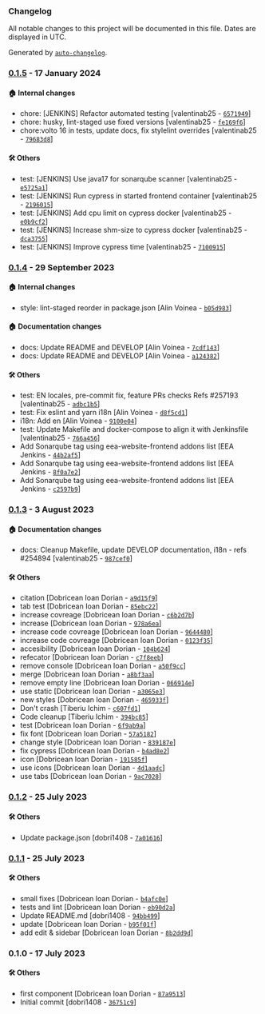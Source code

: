 ### Changelog

All notable changes to this project will be documented in this file. Dates are displayed in UTC.

Generated by [`auto-changelog`](https://github.com/CookPete/auto-changelog).

### [0.1.5](https://github.com/eea/volto-citation/compare/0.1.4...0.1.5) - 17 January 2024

#### :house: Internal changes

- chore: [JENKINS] Refactor automated testing [valentinab25 - [`6571949`](https://github.com/eea/volto-citation/commit/6571949941593affae952a5e2539182c8937a89d)]
- chore: husky, lint-staged use fixed versions [valentinab25 - [`fe169f6`](https://github.com/eea/volto-citation/commit/fe169f675d540495272d60469024082aa5077095)]
- chore:volto 16 in tests, update docs, fix stylelint overrides [valentinab25 - [`79683d8`](https://github.com/eea/volto-citation/commit/79683d85b71803b96ef31b754bede458f7001c50)]

#### :hammer_and_wrench: Others

- test: [JENKINS] Use java17 for sonarqube scanner [valentinab25 - [`e5725a1`](https://github.com/eea/volto-citation/commit/e5725a1c8b9d7a5d0574a40fe785015db99ef33a)]
- test: [JENKINS] Run cypress in started frontend container [valentinab25 - [`2196015`](https://github.com/eea/volto-citation/commit/2196015f5752129aebc5e35e0df465e070b9a09f)]
- test: [JENKINS] Add cpu limit on cypress docker [valentinab25 - [`e0b9cf2`](https://github.com/eea/volto-citation/commit/e0b9cf2f1a8a20f4ab32ee357f6a1bab2637c9b1)]
- test: [JENKINS] Increase shm-size to cypress docker [valentinab25 - [`dca3755`](https://github.com/eea/volto-citation/commit/dca375521c18d1d6fb64ece80ddb9a1db7f166f5)]
- test: [JENKINS] Improve cypress time [valentinab25 - [`7100915`](https://github.com/eea/volto-citation/commit/7100915a460506b44ead3295a220c0ec9caa6279)]
### [0.1.4](https://github.com/eea/volto-citation/compare/0.1.3...0.1.4) - 29 September 2023

#### :house: Internal changes

- style: lint-staged reorder in package.json [Alin Voinea - [`b05d983`](https://github.com/eea/volto-citation/commit/b05d983e283811a20679c44254c55e549462028a)]

#### :house: Documentation changes

- docs: Update README and DEVELOP [Alin Voinea - [`7cdf143`](https://github.com/eea/volto-citation/commit/7cdf14349b4f08f09acb5b57525c79d307d1b254)]
- docs: Update README and DEVELOP [Alin Voinea - [`a124382`](https://github.com/eea/volto-citation/commit/a1243827ef8a4ad7d4f804af8a8d05f96f59c477)]

#### :hammer_and_wrench: Others

- test: EN locales, pre-commit fix, feature PRs checks Refs #257193 [valentinab25 - [`adbc1b5`](https://github.com/eea/volto-citation/commit/adbc1b5359b70e16510b764eb42c1c52778536ab)]
- test: Fix eslint and yarn i18n [Alin Voinea - [`d8f5cd1`](https://github.com/eea/volto-citation/commit/d8f5cd1fab04c42e354af4ecd640e2f9d1202e38)]
- i18n: Add en [Alin Voinea - [`9100e04`](https://github.com/eea/volto-citation/commit/9100e04e4de63f607a3867eaf45161b90d0985be)]
- test: Update Makefile and docker-compose to align it with Jenkinsfile [valentinab25 - [`766a456`](https://github.com/eea/volto-citation/commit/766a456f3ab988aa916feaae5fab9f2f894390fe)]
- Add Sonarqube tag using eea-website-frontend addons list [EEA Jenkins - [`44b2af5`](https://github.com/eea/volto-citation/commit/44b2af58fe025442100ef0c52c45154b2d74e267)]
- Add Sonarqube tag using eea-website-frontend addons list [EEA Jenkins - [`8f0a7e2`](https://github.com/eea/volto-citation/commit/8f0a7e2713a1a2a7ecf34bd3f7dc23e61b815283)]
- Add Sonarqube tag using eea-website-frontend addons list [EEA Jenkins - [`c2597b9`](https://github.com/eea/volto-citation/commit/c2597b9778a2515e0b015b39a983add268f5c29a)]
### [0.1.3](https://github.com/eea/volto-citation/compare/0.1.2...0.1.3) - 3 August 2023

#### :house: Documentation changes

- docs: Cleanup Makefile, update DEVELOP documentation, i18n - refs #254894 [valentinab25 - [`987cef0`](https://github.com/eea/volto-citation/commit/987cef0334372e3f119a6d35bd2a2fdb0c403b79)]

#### :hammer_and_wrench: Others

- citation [Dobricean Ioan Dorian - [`a9d15f9`](https://github.com/eea/volto-citation/commit/a9d15f9cc44c4857d42c3ad1c246e48d25113d79)]
- tab test [Dobricean Ioan Dorian - [`85ebc22`](https://github.com/eea/volto-citation/commit/85ebc22c31481f2cc80ef9248f3880c58d8c5796)]
- increase covreage [Dobricean Ioan Dorian - [`c6b2d7b`](https://github.com/eea/volto-citation/commit/c6b2d7b512cbc047e6fa5c5bb5045dcce56672c6)]
- increase [Dobricean Ioan Dorian - [`978a6ea`](https://github.com/eea/volto-citation/commit/978a6ea3ef35a19fd891167a23c6ff7d575c4ead)]
- increase code covreage [Dobricean Ioan Dorian - [`9644480`](https://github.com/eea/volto-citation/commit/964448028b2e32b82a8313a003567365ac9455cf)]
- increase code covreage [Dobricean Ioan Dorian - [`0123f35`](https://github.com/eea/volto-citation/commit/0123f35ce0fd39422e0bbdc38c36ee8e38486908)]
- accesibility [Dobricean Ioan Dorian - [`104b624`](https://github.com/eea/volto-citation/commit/104b624c77682f4599b48cc93aefc29d56adef92)]
- refecator [Dobricean Ioan Dorian - [`c7f8eeb`](https://github.com/eea/volto-citation/commit/c7f8eeb574ec9230e4a1bf2736b6a27375b186c1)]
- remove console [Dobricean Ioan Dorian - [`a50f9cc`](https://github.com/eea/volto-citation/commit/a50f9cca891fa11417936bd0ea615ca1ad557a32)]
- merge [Dobricean Ioan Dorian - [`a8bf3aa`](https://github.com/eea/volto-citation/commit/a8bf3aa3f8765669db598ca62fe76bd35efeea43)]
- remove empty line [Dobricean Ioan Dorian - [`066914e`](https://github.com/eea/volto-citation/commit/066914ef76010cce4f5a1f2cb97ada7afd7d9353)]
- use static [Dobricean Ioan Dorian - [`a3065e3`](https://github.com/eea/volto-citation/commit/a3065e38bd528bfd0f008a6aa76101597d7376e3)]
- new styles [Dobricean Ioan Dorian - [`465933f`](https://github.com/eea/volto-citation/commit/465933fe4b7f89b2054373572b521799f213371a)]
- Don't crash [Tiberiu Ichim - [`c607fd1`](https://github.com/eea/volto-citation/commit/c607fd1708f1abc20500d7985a5a44272cecd226)]
- Code cleanup [Tiberiu Ichim - [`394bc85`](https://github.com/eea/volto-citation/commit/394bc853429626fe863c069500bf22e7e60b86c4)]
- test [Dobricean Ioan Dorian - [`6f9ab9a`](https://github.com/eea/volto-citation/commit/6f9ab9abf379cd91a613f93cf9a7797cb0afbe10)]
- fix font [Dobricean Ioan Dorian - [`57a5182`](https://github.com/eea/volto-citation/commit/57a51828a38bd3f628f201f0db855280a6a08794)]
- change style [Dobricean Ioan Dorian - [`839187e`](https://github.com/eea/volto-citation/commit/839187e9beaf0e5fcaa7ae79f8d67cea240436ff)]
- fix cypress [Dobricean Ioan Dorian - [`b4ad8e2`](https://github.com/eea/volto-citation/commit/b4ad8e25e048426155fac5007d05df11dc23a601)]
- icon [Dobricean Ioan Dorian - [`191585f`](https://github.com/eea/volto-citation/commit/191585f49cb007537e288b0280aff143949da767)]
- use icons [Dobricean Ioan Dorian - [`4d1aadc`](https://github.com/eea/volto-citation/commit/4d1aadc660c7ef4434793d532ff1cb7be4e9e3f9)]
- use tabs [Dobricean Ioan Dorian - [`9ac7028`](https://github.com/eea/volto-citation/commit/9ac7028f892c2fec82b3ef63dbabca5798fb518c)]
### [0.1.2](https://github.com/eea/volto-citation/compare/0.1.1...0.1.2) - 25 July 2023

#### :hammer_and_wrench: Others

- Update package.json [dobri1408 - [`7a01616`](https://github.com/eea/volto-citation/commit/7a01616b4470bd90ffc2f79ee2fd853d7fc513ed)]
### [0.1.1](https://github.com/eea/volto-citation/compare/0.1.0...0.1.1) - 25 July 2023

#### :hammer_and_wrench: Others

- small fixes [Dobricean Ioan Dorian - [`b4afc0e`](https://github.com/eea/volto-citation/commit/b4afc0e3d561a2e92da136ec835140847d313c02)]
- tests and lint [Dobricean Ioan Dorian - [`eb90d2a`](https://github.com/eea/volto-citation/commit/eb90d2afd8fc210e62faab2dbcc063564a205dcf)]
- Update README.md [dobri1408 - [`94bb499`](https://github.com/eea/volto-citation/commit/94bb49936791f41860ef2829e0223e125d04469b)]
- update [Dobricean Ioan Dorian - [`b95f01f`](https://github.com/eea/volto-citation/commit/b95f01fb06513859c2960dc67f7fb8135d10eaf8)]
- add edit & sidebar [Dobricean Ioan Dorian - [`8b2dd9d`](https://github.com/eea/volto-citation/commit/8b2dd9d1ca701321bfe4ed32e58e86746874c551)]
### 0.1.0 - 17 July 2023

#### :hammer_and_wrench: Others

- first component [Dobricean Ioan Dorian - [`87a9513`](https://github.com/eea/volto-citation/commit/87a951353839226823eb2f29d2ff365de455c758)]
- Initial commit [dobri1408 - [`36751c9`](https://github.com/eea/volto-citation/commit/36751c9a84331be5f5bdbc3c3c9010c453aa8c85)]
